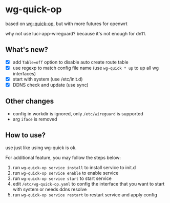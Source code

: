 # wg-quick-op

based on [wg-quick-op](https://github.com/nmiculinic/wg-quick-go), but with more futures for openwrt

why not use luci-app-wireguard? because it's not enough for dn11.

## What's new?

- [x] add `Table=off` option to disable auto create route table
- [x] use regexp to match config file name (use `wg-quick * up` to up all wg interfaces)
- [x] start with system (use /etc/init.d)
- [x] DDNS check and update (use sync)

## Other changes

* config in workdir is ignored, only `/etc/wireguard` is supported
* arg `iface` is removed

## How to use?

use just like using wg-quick is ok.

For additional feature, you may follow the steps below:

1. run `wg-quick-op service install` to install service to init.d
2. run `wg-quick-op service enable` to enable service
3. run `wg-quick-op service start` to start service
4. edit `/etc/wg-quick-op.yaml` to config the interface that you want to start with system or needs ddns resolve
5. run `wg-quick-op service restart` to restart service and apply config
